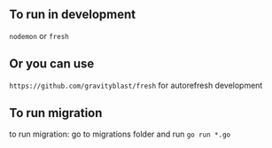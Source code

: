 ## To  run in development
`nodemon` or `fresh`
## Or you can use
`https://github.com/gravityblast/fresh` for autorefresh development

## To run migration
to  run migration: go to migrations folder and run `go run *.go`